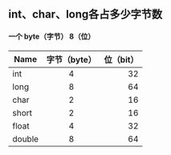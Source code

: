 ## int、char、long各占多少字节数

#### 一个 byte（字节） 8（位）

| Name | 字节（byte） | 位（bit） | 
| - | :-: | -: | 
| int | 4 | 32 | 
| long | 8 | 64 | 
| char | 2 | 16 |
|short|2|16|
| float | 4 |32|
|double|8|64|